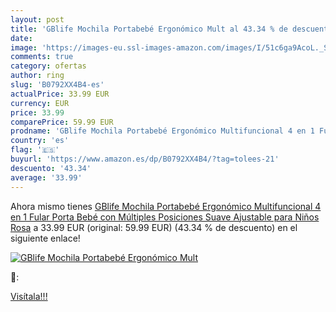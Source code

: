 ```yaml
---
layout: post
title: 'GBlife Mochila Portabebé Ergonómico Mult al 43.34 % de descuento'
date: 
image: 'https://images-eu.ssl-images-amazon.com/images/I/51c6ga9AcoL._SL200_.jpg'
comments: true
category: ofertas
author: ring
slug: 'B0792XX4B4-es'
actualPrice: 33.99 EUR
currency: EUR
price: 33.99
comparePrice: 59.99 EUR
prodname: 'GBlife Mochila Portabebé Ergonómico Multifuncional 4 en 1 Fular Porta Bebé con Múltiples Posiciones Suave Ajustable para Niños  Rosa'
country: 'es'
flag: '🇪🇸'
buyurl: 'https://www.amazon.es/dp/B0792XX4B4/?tag=tolees-21'
descuento: '43.34'
average: '33.99'
---
```


Ahora mismo tienes [GBlife Mochila Portabebé Ergonómico Multifuncional 4 en 1 Fular Porta Bebé con Múltiples Posiciones Suave Ajustable para Niños  Rosa](https://www.amazon.es/dp/B0792XX4B4/?tag=tolees-21) a 33.99 EUR (original: 59.99 EUR) (43.34 %  de descuento) en el siguiente enlace!

[![GBlife Mochila Portabebé Ergonómico Mult](https://images-eu.ssl-images-amazon.com/images/I/51c6ga9AcoL._SL200_.jpg)](https://www.amazon.es/dp/B0792XX4B4/?tag=tolees-21)

🔎:


[Visítala!!!](https://www.amazon.es/dp/B0792XX4B4/?tag=tolees-21)
